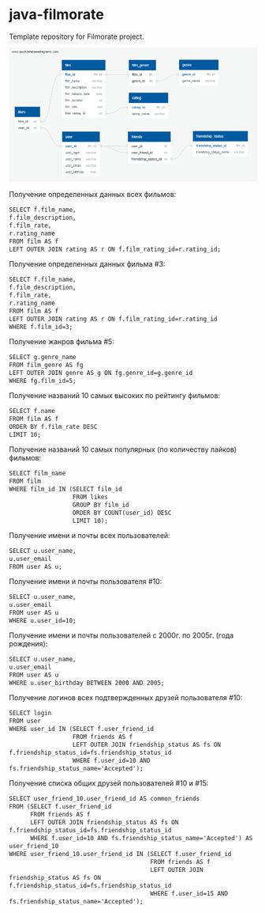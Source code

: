 # java-filmorate
Template repository for Filmorate project.

![java-filmorate database scheme](QuickDBD-java-filmorate.png)

Получение определенных данных всех фильмов:
```roomsql
SELECT f.film_name,
f.film_description,
f.film_rate,
r.rating_name
FROM film AS f
LEFT OUTER JOIN rating AS r ON f.film_rating_id=r.rating_id;
```
Получение определенных данных фильма #3:
```roomsql
SELECT f.film_name,
f.film_description,
f.film_rate,
r.rating_name
FROM film AS f
LEFT OUTER JOIN rating AS r ON f.film_rating_id=r.rating_id
WHERE f.film_id=3;
```
Получение жанров фильма #5:
```roomsql
SELECT g.genre_name
FROM film_genre AS fg
LEFT OUTER JOIN genre AS g ON fg.genre_id=g.genre_id
WHERE fg.film_id=5;
```
Получение названий 10 самых высоких по рейтингу фильмов:
```roomsql
SELECT f.name
FROM film AS f
ORDER BY f.film_rate DESC
LIMIT 10;
```
Получение названий 10 самых популярных (по количеству лайков) фильмов:
```roomsql
SELECT film_name
FROM film
WHERE film_id IN (SELECT film_id
                  FROM likes
                  GROUP BY film_id
                  ORDER BY COUNT(user_id) DESC
                  LIMIT 10);
```
Получение имени и почты всех пользователей:
```roomsql
SELECT u.user_name,
u.user_email
FROM user AS u;
```
Получение имени и почты пользователя #10:
```roomsql
SELECT u.user_name,
u.user_email
FROM user AS u
WHERE u.user_id=10;
```
Получение имени и почты пользователей с 2000г. по 2005г. (года рождения):
```roomsql
SELECT u.user_name,
u.user_email
FROM user AS u
WHERE u.user_birthday BETWEEN 2000 AND 2005;
```
Получение логинов всех подтвержденных друзей пользователя #10:
```roomsql
SELECT login
FROM user
WHERE user_id IN (SELECT f.user_friend_id
                  FROM friends AS f
                  LEFT OUTER JOIN friendship_status AS fs ON f.friendship_status_id=fs.friendship_status_id
                  WHERE f.user_id=10 AND fs.friendship_status_name='Accepted');
```
Получение списка общих друзей пользователей #10 и #15:
```roomsql
SELECT user_friend_10.user_friend_id AS common_friends
FROM (SELECT f.user_friend_id
      FROM friends AS f
      LEFT OUTER JOIN friendship_status AS fs ON f.friendship_status_id=fs.friendship_status_id
      WHERE f.user_id=10 AND fs.friendship_status_name='Accepted') AS user_friend_10
WHERE user_friend_10.user_friend_id IN (SELECT f.user_friend_id
                                        FROM friends AS f
                                        LEFT OUTER JOIN friendship_status AS fs ON f.friendship_status_id=fs.friendship_status_id
                                        WHERE f.user_id=15 AND fs.friendship_status_name='Accepted');
```